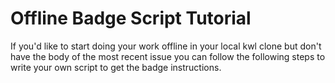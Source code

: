 # Offline Badge Script Tutorial

If you'd like to start doing your work offline in your local kwl clone but don't have the body of the most recent issue you can follow the following steps to write your own script to get the badge instructions.